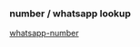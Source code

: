 
### number / whatsapp lookup

[whatsapp-number](https://github.com/2ChatCo/whatsapp-number-checker)